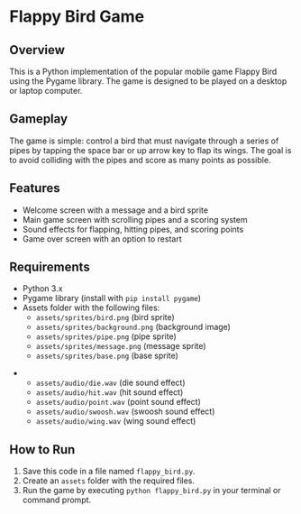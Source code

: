 **Flappy Bird Game**
=====================

**Overview**
-----------

This is a Python implementation of the popular mobile game Flappy Bird using the Pygame library. The game is designed to be played on a desktop or laptop computer.

**Gameplay**
---------

The game is simple: control a bird that must navigate through a series of pipes by tapping the space bar or up arrow key to flap its wings. The goal is to avoid colliding with the pipes and score as many points as possible.

**Features**
---------

* Welcome screen with a message and a bird sprite
* Main game screen with scrolling pipes and a scoring system
* Sound effects for flapping, hitting pipes, and scoring points
* Game over screen with an option to restart

**Requirements**
------------

* Python 3.x
* Pygame library (install with `pip install pygame`)
* Assets folder with the following files:
	+ `assets/sprites/bird.png` (bird sprite)
	+ `assets/sprites/background.png` (background image)
	+ `assets/sprites/pipe.png` (pipe sprite)
	+ `assets/sprites/message.png` (message sprite)
	+ `assets/sprites/base.png` (base sprite)
 + 	+ `assets/audio/die.wav` (die sound effect)
	+ `assets/audio/hit.wav` (hit sound effect)
	+ `assets/audio/point.wav` (point sound effect)
	+ `assets/audio/swoosh.wav` (swoosh sound effect)
	+ `assets/audio/wing.wav` (wing sound effect)

**How to Run**
-------------

1. Save this code in a file named `flappy_bird.py`.
2. Create an `assets` folder with the required files.
3. Run the game by executing `python flappy_bird.py` in your terminal or command prompt.

